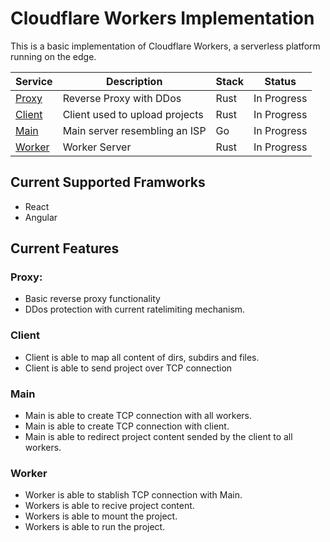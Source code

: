 # Cloudflare Workers Implementation

This is a basic implementation of Cloudflare Workers, a serverless platform running on the edge.

| Service                                        | Description                          | Stack       | Status       |
|------------------------------------------------|--------------------------------------|-------------|--------------|
| [Proxy](https://github.com/portilho13/worker-proxy) | Reverse Proxy with DDos                              | Rust  | In Progress  |
| [Client](https://github.com/portilho13/worker-client) | Client used to upload projects            | Rust  | In Progress      |
| [Main](https://github.com/portilho13/worker-main)                                 | Main server resembling an ISP         | Go  | In Progress  |
| [Worker](https://github.com/portilho13/worker)                                 | Worker Server        | Rust  | In Progress  |

## Current Supported Framworks

- React
- Angular

## Current Features

### Proxy:
- Basic reverse proxy functionality
- DDos protection with current ratelimiting mechanism.

### Client
- Client is able to map all content of dirs, subdirs and files.
- Client is able to send project over TCP connection

### Main
- Main is able to create TCP connection with all workers.
- Main is able to create TCP connection with client.
- Main is able to redirect project content sended by the client to all workers.

### Worker

- Worker is able to stablish TCP connection with Main.
- Workers is able to recive project content.
- Workers is able to mount the project.
- Workers is able to run the project.
